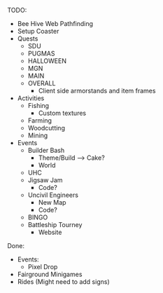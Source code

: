TODO:

* Bee Hive Web Pathfinding
* Setup Coaster
* Quests
    - SDU
    - PUGMAS
    - HALLOWEEN
    - MGN
    - MAIN
    - OVERALL
        - Client side armorstands and item frames
* Activities
    - Fishing
        - Custom textures
    - Farming
    - Woodcutting
    - Mining
* Events
    - Builder Bash
        - Theme/Build --> Cake?
        - World
    - UHC
    - Jigsaw Jam
        - Code?
    - Uncivil Engineers
        - New Map
        - Code?
    - BINGO
    - Battleship Tourney
        - Website

Done:

* Events:
    - Pixel Drop
* Fairground Minigames
* Rides (Might need to add signs)